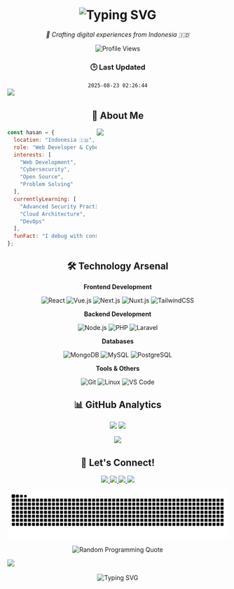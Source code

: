 <h1 align="center">
  <img src="https://readme-typing-svg.demolab.com?font=Fira+Code&weight=600&size=28&duration=4000&pause=1000&color=6C63FF&center=true&vCenter=true&random=false&width=435&lines=Hi+there!+I'm+Hasan+%F0%9F%91%8B;Web+Developer;CyberSecurity+Enthusiast" alt="Typing SVG" />
</h1>

<p align="center">
  <i>🚀 Crafting digital experiences from Indonesia 🇮🇩</i>
</p>

<div align="center">
  <img src="https://komarev.com/ghpvc/?username=HasanH47&style=for-the-badge&color=6C63FF" alt="Profile Views" />
</div>

<!-- Last Updated Section -->
<div align="center">
  <h3>🕒 Last Updated</h3>
  <code><!--TIMESTAMP-->2025-08-23 02:26:44<!--TIMESTAMP_END--></code>
</div>

<!-- Animated Separator -->
<img src="https://user-images.githubusercontent.com/73097560/115834477-dbab4500-a447-11eb-908a-139a6edaec5c.gif">

<!-- About Me Section -->
<h2 align="center">🌟 About Me</h2>

<img align="right" width="300" src="https://i.imgflip.com/8g7pdi.gif" />

```javascript
const hasan = {
  location: "Indonesia 🇮🇩",
  role: "Web Developer & CyberSecurity Enthusiast",
  interests: [
    "Web Development",
    "Cybersecurity",
    "Open Source",
    "Problem Solving"
  ],
  currentlyLearning: [
    "Advanced Security Practices",
    "Cloud Architecture",
    "DevOps"
  ],
  funFact: "I debug with console.log and refuse to admit it 😅"
};
```

<!-- Tech Stack Section -->
<h2 align="center">🛠️ Technology Arsenal</h2>

<div align="center">
  
  **Frontend Development**
  
  ![React](https://img.shields.io/badge/React-61DAFB?style=for-the-badge&logo=react&logoColor=black)
  ![Vue.js](https://img.shields.io/badge/Vue.js-4FC08D?style=for-the-badge&logo=vue.js&logoColor=white)
  ![Next.js](https://img.shields.io/badge/Next.js-000000?style=for-the-badge&logo=next.js&logoColor=white)
  ![Nuxt.js](https://img.shields.io/badge/Nuxt.js-00DC82?style=for-the-badge&logo=nuxt.js&logoColor=white)
  ![TailwindCSS](https://img.shields.io/badge/Tailwind-38B2AC?style=for-the-badge&logo=tailwind-css&logoColor=white)

  **Backend Development**
  
  ![Node.js](https://img.shields.io/badge/Node.js-339933?style=for-the-badge&logo=node.js&logoColor=white)
  ![PHP](https://img.shields.io/badge/PHP-777BB4?style=for-the-badge&logo=php&logoColor=white)
  ![Laravel](https://img.shields.io/badge/Laravel-FF2D20?style=for-the-badge&logo=laravel&logoColor=white)
  
  **Databases**
  
  ![MongoDB](https://img.shields.io/badge/MongoDB-47A248?style=for-the-badge&logo=mongodb&logoColor=white)
  ![MySQL](https://img.shields.io/badge/MySQL-4479A1?style=for-the-badge&logo=mysql&logoColor=white)
  ![PostgreSQL](https://img.shields.io/badge/PostgreSQL-336791?style=for-the-badge&logo=postgresql&logoColor=white)

  **Tools & Others**
  
  ![Git](https://img.shields.io/badge/Git-F05032?style=for-the-badge&logo=git&logoColor=white)
  ![Linux](https://img.shields.io/badge/Linux-FCC624?style=for-the-badge&logo=linux&logoColor=black)
  ![VS Code](https://img.shields.io/badge/VS_Code-007ACC?style=for-the-badge&logo=visual-studio-code&logoColor=white)
</div>

<!-- GitHub Stats Section -->
<h2 align="center">📊 GitHub Analytics</h2>

<p align="center">
  <img width="49%" src="https://github-readme-streak-stats.herokuapp.com/?user=HasanH47&theme=tokyonight" />
  <img width="49%" src="https://github-readme-stats.vercel.app/api?username=HasanH47&show_icons=true&theme=tokyonight" />
</p>

<p align="center">
  <img src="https://github-readme-stats.vercel.app/api/top-langs/?username=HasanH47&layout=compact&theme=tokyonight&langs_count=6" />
</p>

<!-- Connect Section -->
<h2 align="center">🤝 Let's Connect!</h2>

<p align="center">
  <a href="https://www.linkedin.com/in/hasanh47" target="_blank">
    <img src="https://img.shields.io/badge/LinkedIn-0077B5?style=for-the-badge&logo=linkedin&logoColor=white" />
  </a>
  <a href="https://youtube.com/@hasanh47" target="_blank">
    <img src="https://img.shields.io/badge/YouTube-FF0000?style=for-the-badge&logo=youtube&logoColor=white" />
  </a>
  <a href="https://www.instagram.com/hasanh47_2" target="_blank">
    <img src="https://img.shields.io/badge/Instagram-E4405F?style=for-the-badge&logo=instagram&logoColor=white" />
  </a>
  <a href="mailto:info@hasanh.dev">
    <img src="https://img.shields.io/badge/Gmail-D14836?style=for-the-badge&logo=gmail&logoColor=white" />
  </a>
</p>

<!-- Snake Animation -->
<picture>
  <img src="https://raw.githubusercontent.com/HasanH47/HasanH47/output/snake.svg" alt="Snake Game Contribution Animation" />
</picture>

<!-- Dynamic Quote -->
<p align="center">
  <img src="https://quotes-github-readme.vercel.app/api?type=horizontal&theme=radical" alt="Random Programming Quote" />
</p>

<!-- Footer -->
<img src="https://user-images.githubusercontent.com/73097560/115834477-dbab4500-a447-11eb-908a-139a6edaec5c.gif">

<p align="center">
  <img src="https://readme-typing-svg.demolab.com?font=Fira+Code&size=24&duration=4000&pause=1000&color=6C63FF&center=true&vCenter=true&random=false&width=600&height=100&lines=Thanks+for+visiting!+%F0%9F%91%8B;Let's+create+something+amazing+together!" alt="Typing SVG" />
</p>
